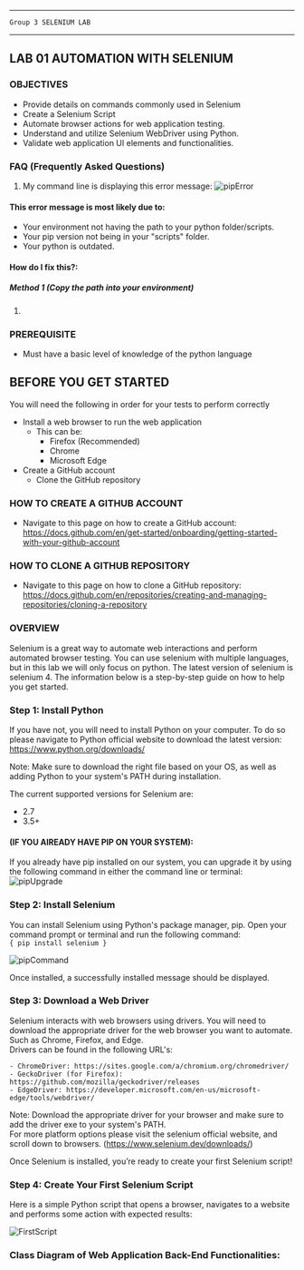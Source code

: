 _______________________________________________________________________

	Group 3	SELENIUM LAB	
_______________________________________________________________________


## LAB 01	AUTOMATION WITH SELENIUM

### OBJECTIVES
- Provide details on commands commonly used in Selenium
- Create a Selenium Script
- Automate browser actions for web application testing.
- Understand and utilize Selenium WebDriver using Python.
- Validate web application UI elements and functionalities.

### FAQ (Frequently Asked Questions)
1. My command line is displaying this error message:
![pipError](file:///C:/Users/aliya/Documents/Classes%20For%20Summer%202023/CSC%20256/Screenshot%202023-10-13%20121701.png)
#### This error message is most likely due to:
- Your environment not having the path to your python folder/scripts.
- Your pip version not being in your "scripts" folder.
- Your python is outdated.
#### How do I fix this?:
##### Method 1 (Copy the path into your environment)
1. 


### PREREQUISITE
- Must have a basic level of knowledge of the python language

## BEFORE YOU GET STARTED
You will need the following in order for your tests to perform correctly 

- Install a web browser to run the web application
    - This can be:
        - Firefox (Recommended)
        - Chrome
        - Microsoft Edge
- Create a GitHub account
    - Clone the GitHub repository

### HOW TO CREATE A GITHUB ACCOUNT
- Navigate to this page on how to create a GitHub account: https://docs.github.com/en/get-started/onboarding/getting-started-with-your-github-account

### HOW TO CLONE A GITHUB REPOSITORY
- Navigate to this page on how to clone a GitHub repository: https://docs.github.com/en/repositories/creating-and-managing-repositories/cloning-a-repository
### OVERVIEW
Selenium is a great way to automate web interactions and perform automated browser testing. You can use selenium with multiple languages, but in this lab we will only focus on python. The latest version of selenium is selenium 4. The information below is a step-by-step guide on how to help you get started.

### Step 1: Install Python
If you have not, you will need to install Python on your computer. To do so please navigate to Python official website to download the latest version: https://www.python.org/downloads/ 

Note: Make sure to download the right file based on your OS, as well as adding Python to your system's PATH during installation.

The current supported versions for Selenium are:
- 2.7
- 3.5+

#### (IF YOU AlREADY HAVE PIP ON YOUR SYSTEM):
If you already have pip installed on our system, you can upgrade it by using the following command in either the command line or terminal:
![pipUpgrade](file:///C:/Users/aliya/Documents/Classes%20For%20Summer%202023/CSC%20256/Screenshot%202023-10-13%20115546.png)

### Step 2: Install Selenium
You can install Selenium using Python's package manager, pip. Open your command prompt or terminal and run the following command:    
`{ pip install selenium }`

![pipCommand](https://github.com/3osmic/Group3-repo-projects/assets/113747615/e9cf1bf1-cda0-4ff6-83b5-e7f4389c208b)


Once installed, a successfully installed message should be displayed.

### Step 3: Download a Web Driver
Selenium interacts with web browsers using drivers. You will need to download the appropriate driver for the web browser you want to automate. Such as Chrome, Firefox, and Edge.  
Drivers can be found in the following URL's:	

	- ChromeDriver: https://sites.google.com/a/chromium.org/chromedriver/	
	- GeckoDriver (for Firefox): https://github.com/mozilla/geckodriver/releases	
	- EdgeDriver: https://developer.microsoft.com/en-us/microsoft-edge/tools/webdriver/	
 
Note: Download the appropriate driver for your browser and make sure to add the driver exe to your system's PATH.  
For more platform options please visit the selenium official website, and scroll down to browsers.
(https://www.selenium.dev/downloads/)


Once Selenium is installed, you’re ready to create your first Selenium script!
### Step 4: Create Your First Selenium Script 
Here is a simple Python script that opens a browser, navigates to a website and performs some action with expected results:	

![FirstScript](https://github.com/3osmic/Group3-repo-projects/assets/113747615/083e734e-18ca-4787-8228-0384d1085194)

### Class Diagram of Web Application Back-End Functionalities:































